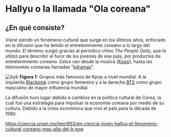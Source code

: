 # Hallyu o la llamada "Ola coreana"  

## ¿En qué consiste?  

Viene siendo un fenómeno cultural que surge en los últimos años, enfocado en la difusión que ha tenido el entretenimiento coreano a lo largo del mundo. El término surgió gracias al periódico chino *The People Daily*, que la utilizó para describir el furor de los jovenes de ese país, por productos de entretenimiento coreano. Estos van desde la música ([Kpop](https://es.wikipedia.org/wiki/K-pop)), hasta las telenovelas coreanas llamadas "[kdramas](https://en.wikipedia.org/wiki/Korean_drama)".  

![byb](https://i2.wp.com/erizos.mx/wp-content/uploads/2021/01/blackpink-parasite-bts-orgullo-corea-del-sur.jpg?w=1280&ssl=1)
**Figura 1:** Grupos más famosos de Kpop a nivel mundial. A la izquierda [Blackpink](https://es.wikipedia.org/wiki/Blackpink) como grupo femenino y a la derecha [BTS](https://es.wikipedia.org/wiki/BTS) como grupo masculino de mayor influencia mundial.

La difusión tuvo lugar debido a cambios en la política cultural de Corea, la cual fue una estrategia para impulsar la economía coreana por medio de su cultura.  Debido a la crisis económica que vivó el país para la década de 1980. 

https://ciencia.unam.mx/leer/953/en-ciencia-joven-hallyu-el-fenomeno-cultural-coreano-mas-alla-del-k-pop

